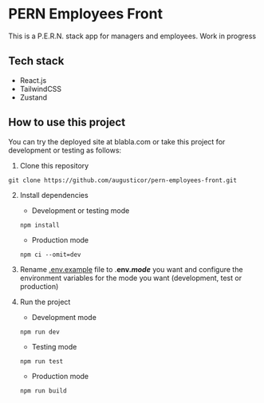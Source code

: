 # PERN Employees Front

This is a P.E.R.N. stack app for managers and employees. Work in progress

## Tech stack

- React.js
- TailwindCSS
- Zustand

## How to use this project

You can try the deployed site at blabla.com or take this project for development or testing as follows:

1. Clone this repository

```
git clone https://github.com/augusticor/pern-employees-front.git
```

2. Install dependencies

    - Development or testing mode

    ```
    npm install
    ```
    
    - Production mode
    
    ```
    npm ci --omit=dev
    ```

3. Rename [.env.example](.env.example) file to .**env._mode_** you want and configure the environment variables for the mode you want (development, test or production)

4. Run the project

    - Development mode

    ```
    npm run dev
    ```

    - Testing mode

    ```
    npm run test
    ```

    - Production mode

    ```
    npm run build
    ```
